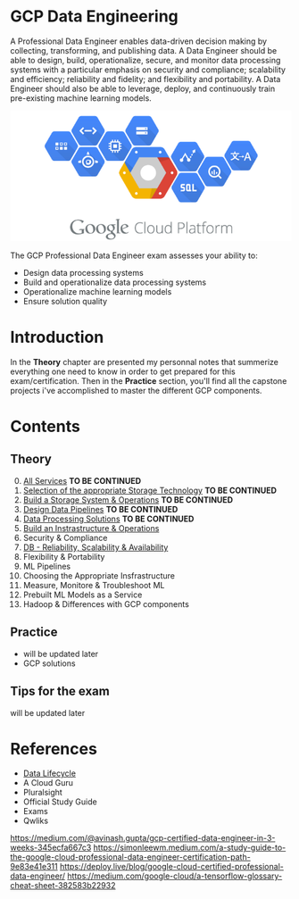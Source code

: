 # GCP Data Engineering
A Professional Data Engineer enables data-driven decision making by collecting, transforming, and publishing data. A Data Engineer should be able to design, build, operationalize, secure, and monitor data processing systems with a particular emphasis on security and compliance; scalability and efficiency; reliability and fidelity; and flexibility and portability. A Data Engineer should also be able to leverage, deploy, and continuously train pre-existing machine learning models.

![Example](Theory/pictures/GCP_logo.png "Example")

The GCP Professional Data Engineer exam assesses your ability to:
- Design data processing systems
- Build and operationalize data processing systems
- Operationalize machine learning models
- Ensure solution quality

# Introduction
In the __Theory__ chapter are presented my personnal notes that summerize everything one need to know in order to get prepared for this exam/certification.
Then in the __Practice__ section, you'll find all the capstone projects i've accomplished to master the different GCP components.

# Contents

## Theory
0. [All Services](Theory/Components.md) __TO BE CONTINUED__
1. [Selection of the appropriate Storage Technology](Theory/Storage.md) __TO BE CONTINUED__
2. [Build a Storage System & Operations](Theory/Build_storage.md) __TO BE CONTINUED__
3. [Design Data Pipelines](Theory/Pipelines.md) __TO BE CONTINUED__
4. [Data Processing Solutions](Theory/Processing.md) __TO BE CONTINUED__
5. [Build an Instrastructure & Operations](Theory/Build_infra.md)
6. Security & Compliance
7. [DB - Reliability, Scalability & Availability](Theory/DB_scale.md)
8. Flexibility & Portability
9. ML Pipelines
10. Choosing the Appropriate Insfrastructure
11. Measure, Monitore & Troubleshoot ML
12. Prebuilt ML Models as a Service
13. Hadoop & Differences with GCP components


## Practice
- will be updated later
- GCP solutions

## Tips for the exam
will be updated later

# References
- [Data Lifecycle](https://cloud.google.com/solutions/data-lifecycle-cloud-platform)
- A Cloud Guru
- Pluralsight
- Official Study Guide
- Exams
- Qwliks

https://medium.com/@avinash.gupta/gcp-certified-data-engineer-in-3-weeks-345ecfa667c3
https://simonleewm.medium.com/a-study-guide-to-the-google-cloud-professional-data-engineer-certification-path-9e83e41e311
https://deploy.live/blog/google-cloud-certified-professional-data-engineer/
https://medium.com/google-cloud/a-tensorflow-glossary-cheat-sheet-382583b22932
